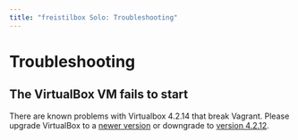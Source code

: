 ```yaml
---
title: "freistilbox Solo: Troubleshooting"
---
```


# Troubleshooting

## The VirtualBox VM fails to start

There are known problems with Virtualbox 4.2.14 that break Vagrant. Please upgrade VirtualBox to a [newer version](https://www.virtualbox.org/wiki/Downloads) or downgrade to [version 4.2.12](https://www.virtualbox.org/wiki/Download_Old_Builds_4_2).
